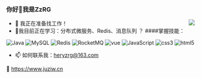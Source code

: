 
### 你好👋我是ZzRG

<img align="right" src="https://github-readme-stats.vercel.app/api?username=ZzRG18&show_icons=true" />

- 🔭 我正在准备找工作！
- 🌱我目前正在学习：分布式微服务、Redis、消息队列 ？
####掌握技能：
<p>
<img src="https://img.shields.io/badge/-Java-192133?style=flat&logo=redis&logoColor=white" alt="Java" /> 
<img src="https://img.shields.io/badge/-MySQL-192133?style=flat&logo=mysql&logoColor=white" alt="MySQL" />
<img src="https://img.shields.io/badge/-Redis-192133?style=flat&logo=redis&logoColor=white" alt="Redis" />
<img src="https://img.shields.io/badge/-RocketMQ-192133?style=flat&logo=mysql&logoColor=white" alt="RocketMQ" /> 
<img src="https://img.shields.io/badge/-Vue.js-192133?style=flat&logo=vue.js&logoColor=white" alt="vue" /> 
<img src="https://img.shields.io/badge/-JavaScript-192133?style=flat&logo=JavaScript&logoColor=white" alt="JavaScript" /> 
<img src="https://img.shields.io/badge/-css-192133?style=flat&logo=css3&logoColor=white" alt="css3" /> 
<img src="https://img.shields.io/badge/-html5-192133?style=flat&logo=html5&logoColor=white" alt="html5" />  
</p>

- 📫 如何联系我：heryzrg@163.com

🔗 https://www.juziw.cn


<!--
**CSTHenry/CSTHenry** 是一个 ✨ _special_ ✨ 存储库，因为它的 `README.md`（此文件）出现在您的 GitHub 个人资料中。
以下是一些帮助您入门的想法：
- 🔭 我目前正在做...
- 🌱 我现在正在学习...
- 👯 我正在寻找合作...
- 🤔 我正在寻求帮助...
- 💬 问我...
- 📫 如何联系我：...
- 😄 代词：...
- ⚡ 有趣的事实：...
-->
